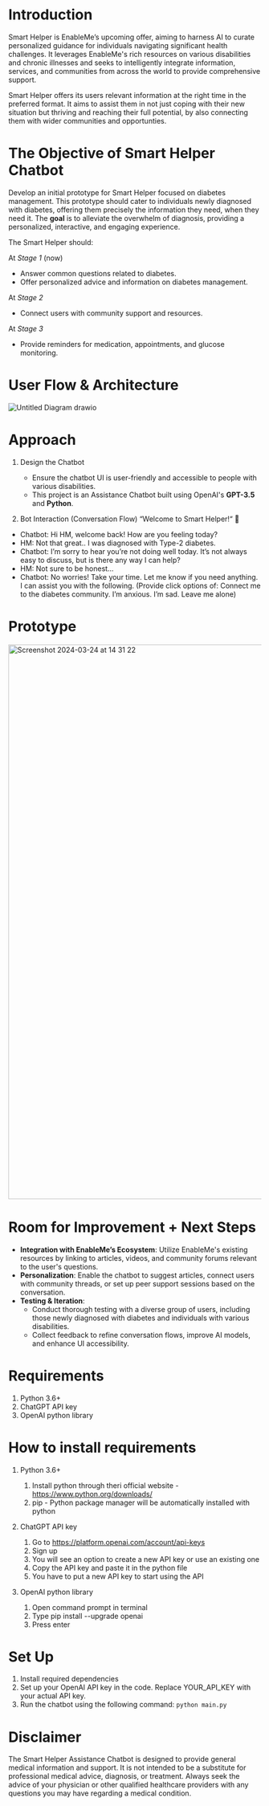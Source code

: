 # Introduction
Smart Helper is EnableMe’s upcoming offer, aiming to harness AI to curate personalized
guidance for individuals navigating significant health challenges. It leverages EnableMe's
rich resources on various disabilities and chronic illnesses and seeks to intelligently integrate
information, services, and communities from across the world to provide comprehensive support.

Smart Helper offers its users relevant information at the right time in the preferred format. It
aims to assist them in not just coping with their new situation but thriving and reaching their
full potential, by also connecting them with wider communities and opportunties.

# The Objective of Smart Helper Chatbot
Develop an initial prototype for Smart Helper focused on diabetes management. This
prototype should cater to individuals newly diagnosed with diabetes, offering them precisely
the information they need, when they need it. The **goal** is to alleviate the overwhelm of
diagnosis, providing a personalized, interactive, and engaging experience. 

The Smart Helper should:

At *Stage 1* (now)
- Answer common questions related to diabetes.
- Offer personalized advice and information on diabetes management.
  
At *Stage 2*
- Connect users with community support and resources.
  
At *Stage 3*
- Provide reminders for medication, appointments, and glucose monitoring.

# User Flow & Architecture
![Untitled Diagram drawio](https://github.com/Kohmputer/Smart-Helper/assets/137958418/19b12cb0-6b82-4180-b6df-5cead1923ea5)




# Approach
1. Design the Chatbot
   - Ensure the chatbot UI is user-friendly and accessible to people with various disabilities.
   - This project is an Assistance Chatbot built using OpenAI's **GPT-3.5** and **Python**.

2. Bot Interaction (Conversation Flow)
“Welcome to Smart Helper!“ 👋
 - Chatbot: Hi HM, welcome back! How are you feeling today?
 - HM: Not that great.. I was diagnosed with Type-2 diabetes. 
 - Chatbot: I’m sorry to hear you’re not doing well today. It’s not always easy to discuss, but is there any way I can help?
 - HM: Not sure to be honest… 
 - Chatbot: No worries! Take your time. Let me know if you need anything. I can assist you with the following. 
 (Provide click options of: Connect me to the diabetes community. I’m anxious. I’m sad. Leave me alone)




# Prototype
<img width="1105" alt="Screenshot 2024-03-24 at 14 31 22" src="https://github.com/Kohmputer/Smart-Helper/assets/137958418/038e193f-b210-461f-bb37-026a13f92763">


# Room for Improvement + Next Steps
- **Integration with EnableMe’s Ecosystem**: Utilize EnableMe's existing resources by linking to articles, videos, and community forums relevant to the user's questions.
- **Personalization**: Enable the chatbot to suggest articles, connect users with community threads, or set up peer support sessions based on the conversation.
- **Testing & Iteration**:
  - Conduct thorough testing with a diverse group of users, including those newly diagnosed with diabetes and individuals with various disabilities.
  - Collect feedback to refine conversation flows, improve AI models, and enhance UI accessibility.

# Requirements 
1. Python 3.6+
2. ChatGPT API key
3. OpenAI python library

# How to install requirements
1. Python 3.6+
   1. Install python through theri official website - https://www.python.org/downloads/
   2. pip - Python package manager will be automatically installed with python

3. ChatGPT API key
   1. Go to https://platform.openai.com/account/api-keys
   2. Sign up
   3. You will see an option to create a new API key or use an existing one
   4. Copy the API key and paste it in the python file
   5. You have to put a new API key to start using the API

5. OpenAI python library
   1. Open command prompt in terminal
   2. Type pip install --upgrade openai
   3. Press enter

# Set Up 
1. Install required dependencies
2. Set up your OpenAI API key in the code. Replace YOUR_API_KEY with your actual API key.
3. Run the chatbot using the following command: `python main.py`
 
# Disclaimer
The Smart Helper Assistance Chatbot is designed to provide general medical information and support. It is not intended to be a substitute for professional medical advice, diagnosis, or treatment. Always seek the advice of your physician or other qualified healthcare providers with any questions you may have regarding a medical condition.
